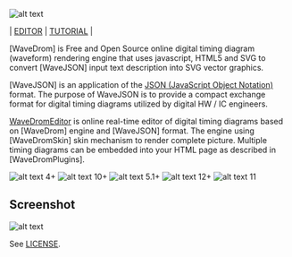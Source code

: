 ![alt text](https://github.com/drom/wavedrom/raw/master/images/logo.png "logo")

| [EDITOR](http://wavedrom.googlecode.com/svn/trunk/editor.html) | [TUTORIAL](http://wavedrom.googlecode.com/svn/trunk/tutorial.html) |

[WaveDrom] is Free and Open Source online digital timing diagram (waveform) rendering engine that uses javascript, HTML5 and SVG to convert [WaveJSON] input text description into SVG vector graphics.

[WaveJSON] is an application of the [JSON (JavaScript Object Notation)](http://json.org/) format. The purpose of WaveJSON is to provide a compact exchange format for digital timing diagrams utilized by digital HW / IC engineers.

[WaveDromEditor](http://wavedrom.googlecode.com/svn/trunk/editor.html) is online real-time editor of digital timing diagrams based on [WaveDrom] engine and [WaveJSON] format. The engine using [WaveDromSkin] skin mechanism to render complete picture. Multiple timing diagrams can be embedded into your HTML page as described in [WaveDromPlugins].

![alt text](https://github.com/drom/wavedrom/raw/master/images/firefox_22.gif "firefox") 4+
![alt text](https://github.com/drom/wavedrom/raw/master/images/chrome_22.gif "chrome") 10+
![alt text](https://github.com/drom/wavedrom/raw/master/images/safari_22.gif "safari") 5.1+
![alt text](https://github.com/drom/wavedrom/raw/master/images/opera_22.gif "opera") 12+
![alt text](https://github.com/drom/wavedrom/raw/master/images/ie_22.gif "ie") 11

## Screenshot

![alt text](https://github.com/drom/wavedrom/raw/master/images/screenshot.png "screenshot")

See [LICENSE](https://github.com/drom/wavedrom/blob/master/LICENSE).
